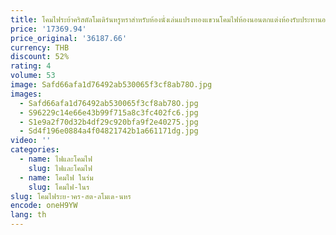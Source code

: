 ```yaml
---
title: โคมไฟระย้าคริสตัลโมเดิร์นหรูหราสําหรับห้องนั่งเล่นแปรงทองแขวนโคมไฟห้องนอนตกแต่งห้องรับประทานอาหารโคมไฟคริสตัล LED
price: '17369.94'
price_original: '36187.66'
currency: THB
discount: 52%
rating: 4
volume: 53
image: Safd66afa1d76492ab530065f3cf8ab78O.jpg
images:
  - Safd66afa1d76492ab530065f3cf8ab78O.jpg
  - S96229c14e66e43b99f715a8c3fc402fc6.jpg
  - S1e9a2f70d32b4df29c920bfa9f2e40275.jpg
  - Sd4f196e0884a4f04821742b1a661171dg.jpg
video: ''
categories:
  - name: ไฟและโคมไฟ
    slug: ไฟและโคมไฟ
  - name: โคมไฟ ในร่ม
    slug: โคมไฟ-ในร
slug: โคมไฟระย-าคร-สต-ลโมเด-นหร
encode: oneH9YW
lang: th
---
```

  